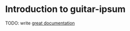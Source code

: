 # Introduction to guitar-ipsum

TODO: write [great documentation](http://jacobian.org/writing/what-to-write/)
